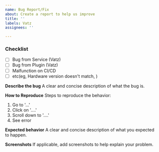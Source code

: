 ```yaml
---
name: Bug Report/Fix
about: Create a report to help us improve
title: ''
labels: Vatz
assignees: ''

---
```


### Checklist
- [ ] Bug from Service (Vatz)
- [ ] Bug from Plugin (Vatz) 
- [ ] Malfunction on CI/CD 
- [ ] etc(eg, Hardware version doesn't match, )

**Describe the bug**
A clear and concise description of what the bug is.

**How to Reproduce**
Steps to reproduce the behavior:
1. Go to '...'
2. Click on '....'
3. Scroll down to '....'
4. See error

**Expected behavior**
A clear and concise description of what you expected to happen.

**Screenshots**
If applicable, add screenshots to help explain your problem.

